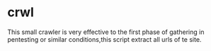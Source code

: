 # crwl
This small crawler is very effective to the first phase of gathering in pentesting or similar conditions,this script extract all urls of te site.

